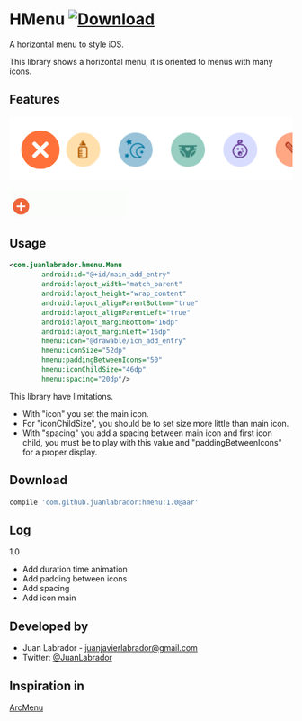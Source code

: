 # HMenu   [ ![Download](https://api.bintray.com/packages/juanlabrador/maven/HorizontalMenu/images/download.svg) ](https://bintray.com/juanlabrador/maven/HorizontalMenu/_latestVersion)
A horizontal menu to style iOS.

This library shows a horizontal menu, it is oriented to menus with many icons.

Features
--------
![Demo](buttons.png)

![Demo](demo.gif)


Usage
-----

```xml
<com.juanlabrador.hmenu.Menu
        android:id="@+id/main_add_entry"
        android:layout_width="match_parent"
        android:layout_height="wrap_content"
        android:layout_alignParentBottom="true"
        android:layout_alignParentLeft="true"
        android:layout_marginBottom="16dp"
        android:layout_marginLeft="16dp"
        hmenu:icon="@drawable/icn_add_entry"
        hmenu:iconSize="52dp"
        hmenu:paddingBetweenIcons="50"
        hmenu:iconChildSize="46dp"
        hmenu:spacing="20dp"/>
```

This library have limitations.

* With "icon" you set the main icon.
* For "iconChildSize", you should be to set size more little than main icon.
* With "spacing" you add a spacing between main icon and first icon child, you must be to play with this value and "paddingBetweenIcons" for a proper display.

Download
--------------

```groovy
compile 'com.github.juanlabrador:hmenu:1.0@aar'
```

Log
---

1.0

- Add duration time animation
- Add padding between icons
- Add spacing
- Add icon main

Developed by
------------

* Juan Labrador - <juanjavierlabrador@gmail.com>
* Twitter: <a href="https://twitter.com/juanlabrador">@JuanLabrador</a>

Inspiration in
--------------

<a href="https://github.com/daCapricorn/ArcMenu">ArcMenu</a>
